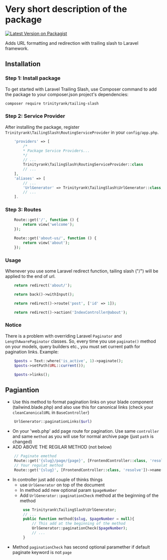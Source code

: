 # Very short description of the package

[![Latest Version on Packagist](https://img.shields.io/packagist/v/trinity-rank/tailing-slash.svg?style=flat-square)](https://packagist.org/packages/trinityrank/tailing-slash)

Adds URL formatting and redirection with trailing slash to Laravel framework.

## Installation

### Step 1: Install package

To get started with Laravel Trailing Slash, use Composer command to add the package to your composer.json project's dependencies:

```bash
composer require trinityrank/tailing-slash
```

### Step 2: Service Provider

After installing the package, register `Trinityrank\TailingSlash\RoutingServiceProvider` in your `config/app.php`.

```php
    'providers' => [
        /*
        * Package Service Providers...
        */
        // ...
        Trinityrank\TailingSlash\RoutingServiceProvider::class
        // ...
    ],
    'aliases' => [
        // ...
        'UrlGenerator' => Trinityrank\TailingSlash\UrlGenerator::class,
        // ...
    ].
```

### Step 3: Routes
```php
    Route::get('/', function () {
        return view('welcome');
    });

    Route::get('about-us/', function () {
        return view('about');
    });
```

### Usage

Whenever you use some Laravel redirect function, tailing slash ("/") will be applied to the end of url.

```php
    return redirect('about/');

    return back()->withInput();

    return redirect()->route('post', ['id' => 1]);

    return redirect()->action('IndexController@about');
```
### Notice

There is a problem with overriding Laravel `Paginator` and `LengthAwarePaginator` classes. So, every time you use `paginate()` method on your models, query builders etc., you must set current path for pagination links. Example:

```php
    $posts = Text::where('is_active', 1)->paginate();
    $posts->setPath(URL::current());

    $posts->links();
```

## Pagiantion
- Use this method to format pagination links on your blade component (tailwind.blade.php) and also use this for canonical links (check your `cleanCanonicalURL` in `BaseController`)

```php
    UrlGenerator::paginationLinks($url)
```

- On your 'web.php' add page route for pagination. Use same `controller` and same `method` as you will use for normal archive page (just `path` is changed)
- ADD ABOVE THE REGILAR METHOD (not below)

```php
    // Paginate emethod
    Route::get('{slug}/page/{page}', [FrontendController::class, 'resolve'])->name('resolve');
    // Your regulat method
    Route::get('{slug}', [FrontendController::class, 'resolve'])->name('resolve');
```

- In controller just add couple of thinks things
    - use `UrlGenerator` on top of the document
    - In method add new optional param `$pageNumber`
    - Add `UrlGenerator::paginationCheck` method at the beginning of the method

```php
        use Trinityrank\TailingSlash\UrlGenerator;
        // ...
        public function method($slug, $pageNumber = null){
            // This add at the beginning of the method
            UrlGenerator::paginationCheck($pageNumber);
            // ...
        }
```

- Method `paginationCheck` has second optional paramether if default paginate keyword is not `page`